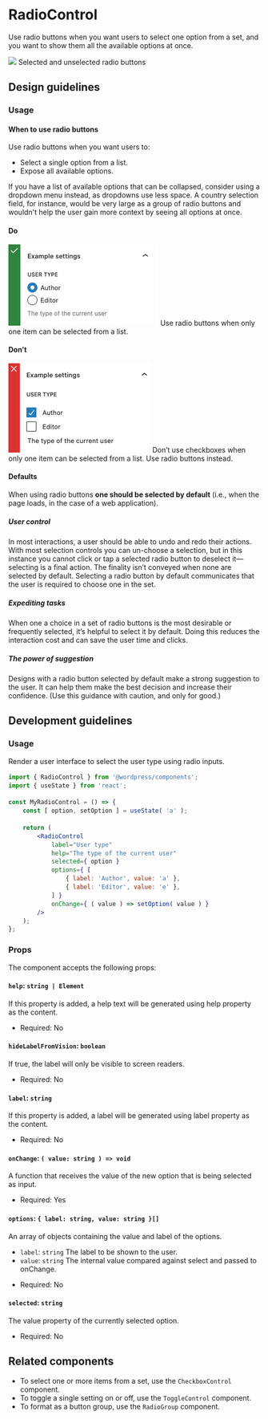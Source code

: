 # RadioControl

Use radio buttons when you want users to select one option from a set, and you want to show them all the available options at once.

![](https://make.wordpress.org/design/files/2018/11/radio.png)
Selected and unselected radio buttons

## Design guidelines

### Usage

#### When to use radio buttons

Use radio buttons when you want users to:

-   Select a single option from a list.
-   Expose all available options.

If you have a list of available options that can be collapsed, consider using a dropdown menu instead, as dropdowns use less space. A country selection field, for instance, would be very large as a group of radio buttons and wouldn't help the user gain more context by seeing all options at once.

#### Do

![](https://raw.githubusercontent.com/krokodok/gutenberg/b3bfe9b6ce458de792595f863df1412975d1c714/do.png)
Use radio buttons when only one item can be selected from a list.

#### Don’t

![](https://raw.githubusercontent.com/krokodok/gutenberg/b3bfe9b6ce458de792595f863df1412975d1c714/dont.png)
Don’t use checkboxes when only one item can be selected from a list. Use radio buttons instead.

#### Defaults

When using radio buttons **one should be selected by default** (i.e., when the page loads, in the case of a web application).

##### User control

In most interactions, a user should be able to undo and redo their actions. With most selection controls you can un-choose a selection, but in this instance you cannot click or tap a selected radio button to deselect it—selecting is a final action. The finality isn’t conveyed when none are selected by default. Selecting a radio button by default communicates that the user is required to choose one in the set.

##### Expediting tasks

When one a choice in a set of radio buttons is the most desirable or frequently selected, it’s helpful to select it by default. Doing this reduces the interaction cost and can save the user time and clicks.

##### The power of suggestion

Designs with a radio button selected by default make a strong suggestion to the user. It can help them make the best decision and increase their confidence. (Use this guidance with caution, and only for good.)

## Development guidelines

### Usage

Render a user interface to select the user type using radio inputs.

```jsx
import { RadioControl } from '@wordpress/components';
import { useState } from 'react';

const MyRadioControl = () => {
	const [ option, setOption ] = useState( 'a' );

	return (
		<RadioControl
			label="User type"
			help="The type of the current user"
			selected={ option }
			options={ [
				{ label: 'Author', value: 'a' },
				{ label: 'Editor', value: 'e' },
			] }
			onChange={ ( value ) => setOption( value ) }
		/>
	);
};
```

### Props

The component accepts the following props:

#### `help`: `string | Element`

If this property is added, a help text will be generated using help property as the content.

-   Required: No

#### `hideLabelFromVision`: `boolean`

If true, the label will only be visible to screen readers.

-   Required: No

#### `label`: `string`

If this property is added, a label will be generated using label property as the content.

-   Required: No

#### `onChange`: `( value: string ) => void`

A function that receives the value of the new option that is being selected as input.

-   Required: Yes

#### `options`: `{ label: string, value: string }[]`

An array of objects containing the value and label of the options.

-   `label`: `string` The label to be shown to the user.
-   `value`: `string` The internal value compared against select and passed to onChange.

*   Required: No

#### `selected`: `string`

The value property of the currently selected option.

-   Required: No

## Related components

-   To select one or more items from a set, use the `CheckboxControl` component.
-   To toggle a single setting on or off, use the `ToggleControl` component.
-   To format as a button group, use the `RadioGroup` component.
